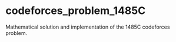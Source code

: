 # codeforces_problem_1485C
Mathematical solution and implementation of the 1485C codeforces problem.
